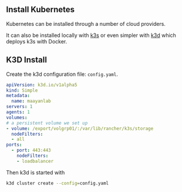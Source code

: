 ## Install Kubernetes

Kubernetes can be installed through a number of cloud providers.

It can also be installed locally with [k3s](https://github.com/k3s-io/k3s) or even simpler with [k3d](https://k3d.io/stable/) which deploys k3s with Docker.

## K3D Install
Create the k3d configuration file: `config.yaml`.
```yaml
apiVersion: k3d.io/v1alpha5
kind: Simple
metadata:
  name: maayanlab
servers: 1
agents: 1
volumes:
# a persistent volume we set up
- volume: /export/volgrp01/:/var/lib/rancher/k3s/storage
  nodeFilters:
  - all
ports:
  - port: 443:443
    nodeFilters:
    - loadbalancer
```

Then k3d is started with
```bash
k3d cluster create --config=config.yaml
```
